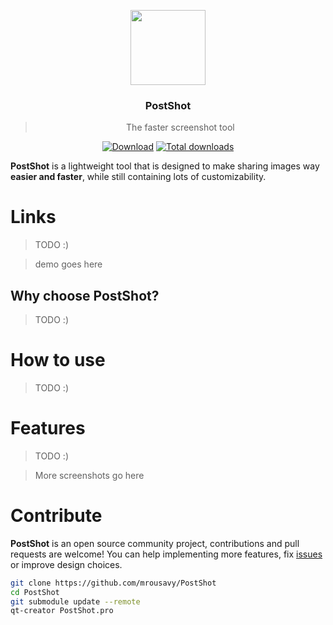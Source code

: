 <p align="center">
  <img src="res/app-icon.png" height="120" />
  <h3 align="center">PostShot</h3>
  <blockquote align="center">The faster screenshot tool</blockquote>
  <p align="center">
    <a href="todo:download-url"><img src="https://img.shields.io/badge/Download-Setup-brightgreen.svg" alt="Download"></a>
    <a href="releases"><img src="https://img.shields.io/github/downloads/mrousavy/PostShot/total.svg" alt="Total downloads"></a>
  </p>
</p>

**PostShot** is a lightweight tool that is designed to make sharing images way **easier and faster**, while still containing lots of customizability.

# Links
> TODO :)

> demo goes here

## Why choose PostShot?
> TODO :)

# How to use
> TODO :)

# Features
> TODO :)

> More screenshots go here

# Contribute

**PostShot** is an open source community project, contributions and pull requests are welcome!
You can help implementing more features, fix [issues](https://github.com/mrousavy/PostShot/issues) or improve design choices.

```sh
git clone https://github.com/mrousavy/PostShot
cd PostShot
git submodule update --remote
qt-creator PostShot.pro
```
